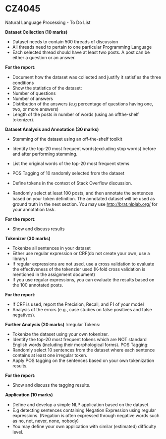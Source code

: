 # CZ4045
Natural Language Processing - To Do List

<b>Dataset Collection (10 marks)</b> 
- Dataset needs to contain 500 threads of discussion
- All threads need to pertain to one particular Programming Language
- Each selected thread should have at least two posts. A post can be either a question or an answer.

<b>For the report:</b>
- Document how the dataset was collected and justify it satisﬁes the three conditions 
- Show the statistics of the dataset:
- Number of questions
- Number of answers
- Distribution of the answers (e.g percentage of questions having one, two, or more answers) 
- Length of the posts in number of words (using an offthe-shelf tokenizer).
          

<b> Dataset Analysis and Annotation (30 marks) </b>
- Stemming of the dataset using an off-the-shelf toolkit
- Identify the top-20 most frequent words(excluding stop words) before and after performing stemming.
- List the original words of the top-20 most frequent stems

- POS Tagging of 10 randomly selected from the dataset 
- Deﬁne tokens in the context of Stack Overﬂow discussion. 

- Randomly select at least 100 posts, and then annotate the sentences based on your token deﬁnition. 
The annotated dataset will be used as ground truth in the next section. You may use http://brat.nlplab.org/ for your annotation task.

<b>For the report:</b>
- Show and discuss results


<b>Tokenizer (30 marks)</b> 
- Tokenize all sentences in your dataset
- Either use regular expression or CRF(do not create your own, use a library)
- If regular expressions are not used, use a cross validation to evaluate the effectiveness of the tokenzier used (K-fold cross validation is mentioned in the assignment document)
- If you use regular expressions, you can evaluate the results based on the 100 annotated posts. 

<b>For the report:</b>
- If CRF is used, report the Precision, Recall, and F1 of your model
- Analysis of the errors (e.g., case studies on false positives and false negatives).


<b>Further Analysis (20 marks)</b>
Irregular Tokens:
- Tokenize the dataset using your own tokenizer. 
- Identify the top-20 most frequent tokens which are NOT standard English words (including their morphological forms). 
POS Tagging: 
- Randomly select 10 sentences from the dataset where each sentence contains at least one irregular token. 
- Apply POS tagging on the sentences based on your own tokenization results. 

<b>For the report:</b>
- Show and discuss the tagging results.


<b>Application (10 marks)</b>
- Deﬁne and develop a simple NLP application based on the dataset. 
- E.g detecting sentences containing Negation Expression using regular expressions. 
(Negation is often expressed through negative words such as no, not, never, none, nobody) 
- You may deﬁne your own application with similar (estimated) difﬁculty level.






